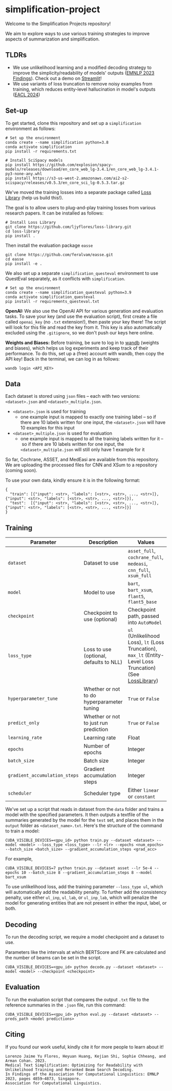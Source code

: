 # simplification-project

Welcome to the Simplification Projects repository!

We aim to explore ways to use various training strategies to improve aspects of summarization and simplification.

## TLDRs
* We use unlikelihood learning and a modified decoding strategy to improve the simplicity/readability of models' outputs (<a href="https://aclanthology.org/2023.findings-emnlp.322">EMNLP 2023 Findings</a>). Check out a demo on <a href="https://huggingface.co/spaces/ljyflores/simplification-model-app">Streamlit</a>!
* We use variants of loss truncation to remove noisy examples from training, which reduces entity-level hallucination in model's outputs (<a href="https://openreview.net/forum?id=QFGsa3f-plp">EACL 2024</a>)

## Set-up
To get started, clone this repository and set up a `simplification` environment as follows:
```
# Set up the environment
conda create --name simplification python=3.8
conda activate simplification
pip install -r requirements.txt

# Install SciSpacy models
pip install https://github.com/explosion/spacy-models/releases/download/en_core_web_lg-3.4.1/en_core_web_lg-3.4.1-py3-none-any.whl
pip install https://s3-us-west-2.amazonaws.com/ai2-s2-scispacy/releases/v0.5.3/en_core_sci_lg-0.5.3.tar.gz
```

We've moved the training losses into a separate package called <a href="https://github.com/ljyflores/loss-library">Loss Library</a> (help us build this!). 

The goal is to allow users to plug-and-play training losses from various research papers. It can be installed as follows:
```
# Install Loss Library
git clone https://github.com/ljyflores/loss-library.git
cd loss-library
pip install .
```

Then install the evaluation package `easse`
```
git clone https://github.com/feralvam/easse.git
cd easse
pip install -e .
```

We also set up a separate `simplification_questeval` environment to use QuestEval separately, as it conflicts with `simplification`.

```
# Set up the environment
conda create --name simplification_questeval python=3.9
conda activate simplification_questeval
pip install -r requirements_questeval.txt 
```

<b>OpenAI: </b> We also use the OpenAI API for various generation and evaluation tasks. To save your key (and use the evaluation script), first create a file called `openai_key` (no `.txt` extension!), then paste your key there! The script will look for this file and read the key from it. This key is also automatically excluded using the `.gitignore`, so we don't push our keys here online.

<b>Weights and Biases:</b> Before training, be sure to log in to <a href="https://wandb.ai/">wandb</a> (weights and biases), which helps us log experiments and keep track of their performance. To do this, set up a (free) account with wandb, then copy the API key! Back in the terminal, we can log in as follows:
```
wandb login <API_KEY>
```

## Data
Each dataset is stored using `json` files – each with two versions: `<dataset>.json` and `<dataset>_multiple.json`. 
* `<dataset>.json` is used for training
  * one example input is mapped to exactly one training label – so if there are 10 labels written for one input, the `<dataset>.json` will have 10 examples for this input
* `<dataset>_multiple.json` is used for evaluation
  *  one example input is mapped to all the training labels written for it – so if there are 10 labels written for one input, the `<dataset>_multiple.json` will still only have 1 example for it

So far, Cochrane, ASSET, and MedEasi are available from this repository. We are uploading the processed files for CNN and XSum to a repository (coming soon).

To use your own data, kindly ensure it is in the following format:
```
{
  "train": [{"input": <str>, "labels": [<str>, <str>, ..., <str>]}, {"input": <str>, "labels": [<str>, <str>, ..., <str>]}],
  "test":  [{"input": <str>, "labels": [<str>, <str>, ..., <str>]}, {"input": <str>, "labels": [<str>, <str>, ..., <str>]}]
}
```

## Training
| Parameter | Description | Values |
| --------- | ----------- | ------ |
| `dataset` | Dataset to use | `asset_full`, `cochrane_full`, `medeasi`, `cnn_full`, `xsum_full` |
| `model`   | Model to use | `bart`, `bart_xsum`, `flant5`, `flant5_base` |
| `checkpoint` | Checkpoint to use (optional) | Checkpoint path, passed into `AutoModel` |
| `loss_type` | Loss to use (optional, defaults to NLL) | `ul` (Unlikelihood Loss), `lt` (Loss Truncation), `max_lt` (Entity-Level Loss Truncation) (See <a href="https://github.com/ljyflores/loss-library">LossLibrary</a>) |
| `hyperparameter_tune` | Whether or not to do hyperparameter tuning | `True` or `False` |
| `predict_only` | Whether or not to just run prediction | `True` or `False` |
| `learning_rate` | Learning rate | Float |
| `epochs` | Number of epochs | Integer |
| `batch_size` | Batch size | Integer |
| `gradient_accumulation_steps` | Gradient accumulation steps | Integer |
| `scheduler` | Scheduler type | Either `linear` or `constant` |

We've set up a script that reads in dataset from the `data` folder and trains a model with the specified parameters.
It then outputs a textfile of the summaries generated by the model for the `test` set, and places them in the `output` folder as `<dataset_name>.txt`.
Here's the structure of the command to train a model:
```
CUDA_VISIBLE_DEVICES=<gpu_id> python train.py --dataset <dataset> --model <model> --loss_type <loss_type> --lr <lr> --epochs <num_epochs> --batch_size <batch_size> --gradient_accumulation_steps <grad_acc> 
```

For example,
```
CUDA_VISIBLE_DEVICES=7 python train.py --dataset asset --lr 5e-4 --epochs 10 --batch_size 8 --gradient_accumulation_steps 8 --model bart_xsum
```
To use unlikelihood loss, add the training parameter `--loss_type ul`, which will automatically add the readability penalty. To further add the consistency penalty, use either `ul_inp`, `ul_lab`, or `ul_inp_lab`, which will penalize the model for generating entities that are not present in either the input, label, or both.

## Decoding
To run the decoding script, we require a model checkpoint and a dataset to use. 

Parameters like the intervals at which BERTScore and FK are calculated and the number of beams can be set in the script.

```
CUDA_VISIBLE_DEVICES=<gpu_id> python decode.py --dataset <dataset> --model <model> --checkpoint <checkpoint>
```

## Evaluation

To run the evaluation script that compares the output `.txt` file to the reference summaries in the `.json` file, run this command:
```
CUDA_VISIBLE_DEVICES=<gpu_id> python eval.py --dataset <dataset> --preds_path <model predictions>
```

## Citing

If you found our work useful, kindly cite it for more people to learn about it! 
```
Lorenzo Jaime Yu Flores, Heyuan Huang, Kejian Shi, Sophie Chheang, and Arman Cohan. 2023.
Medical Text Simplification: Optimizing for Readability with Unlikelihood Training and Reranked Beam Search Decoding.
In Findings of the Association for Computational Linguistics: EMNLP 2023, pages 4859–4873, Singapore.
Association for Computational Linguistics.
```
